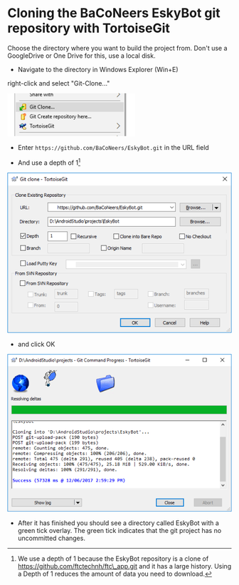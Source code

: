 # Cloning the BaCoNeers EskyBot git repository with TortoiseGit

Choose the directory where you want to build the project from. Don't use a GoogleDrive or One Drive for this, use a local disk.

* Navigate to the directory in Windows Explorer \(Win+E\)

right-click and select "Git-Clone..."

![](/assets/gitclone.png)

* Enter `https://github.com/BaCoNeers/EskyBot.git` in the URL field

* And use a depth of 1[^1]

![](/assets/gitclone2.png)

* and click OK 

![](/assets/gitclone4.png)

* After it has finished you should see a directory called EskyBot with a green tick overlay. The green tick indicates that the git project has no uncommitted changes.



[^1]: We use a depth of 1 because the EskyBot repository is a clone of https://github.com/ftctechnh/ftc\_app.git and it has a large history. Using a Depth of 1 reduces the amount of data you need to download.

